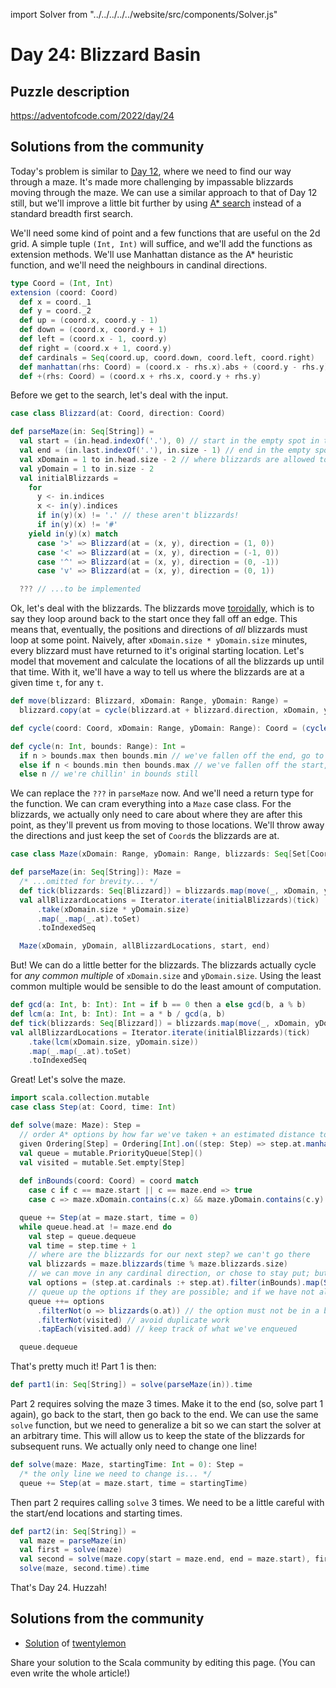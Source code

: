 import Solver from "../../../../../website/src/components/Solver.js"

# Day 24: Blizzard Basin

## Puzzle description

https://adventofcode.com/2022/day/24

## Solutions from the community

Today's problem is similar to [Day 12](https://scalacenter.github.io/scala-advent-of-code/2022/puzzles/day12), where we need to find our way through a maze. It's made more challenging by impassable blizzards moving through the maze. We can use a similar approach to that of Day 12 still, but we'll improve a little bit further by using [A* search](https://en.wikipedia.org/wiki/A*_search_algorithm) instead of a standard breadth first search.

We'll need some kind of point and a few functions that are useful on the 2d grid. A simple tuple `(Int, Int)` will suffice, and we'll add the functions as extension methods. We'll use Manhattan distance as the A* heuristic function, and we'll need the neighbours in candinal directions.
```scala
type Coord = (Int, Int)
extension (coord: Coord)
  def x = coord._1
  def y = coord._2
  def up = (coord.x, coord.y - 1)
  def down = (coord.x, coord.y + 1)
  def left = (coord.x - 1, coord.y)
  def right = (coord.x + 1, coord.y)
  def cardinals = Seq(coord.up, coord.down, coord.left, coord.right)
  def manhattan(rhs: Coord) = (coord.x - rhs.x).abs + (coord.y - rhs.y).abs
  def +(rhs: Coord) = (coord.x + rhs.x, coord.y + rhs.y)
```

Before we get to the search, let's deal with the input.
```scala
case class Blizzard(at: Coord, direction: Coord)

def parseMaze(in: Seq[String]) =
  val start = (in.head.indexOf('.'), 0) // start in the empty spot in the top row
  val end = (in.last.indexOf('.'), in.size - 1) // end in the empty spot in the bottom row
  val xDomain = 1 to in.head.size - 2 // where blizzards are allowed to go
  val yDomain = 1 to in.size - 2
  val initialBlizzards =
    for
      y <- in.indices
      x <- in(y).indices
      if in(y)(x) != '.' // these aren't blizzards!
      if in(y)(x) != '#'
    yield in(y)(x) match
      case '>' => Blizzard(at = (x, y), direction = (1, 0))
      case '<' => Blizzard(at = (x, y), direction = (-1, 0))
      case '^' => Blizzard(at = (x, y), direction = (0, -1))
      case 'v' => Blizzard(at = (x, y), direction = (0, 1))

  ??? // ...to be implemented
```

Ok, let's deal with the blizzards. The blizzards move [toroidally](https://en.wikipedia.org/wiki/Toroid), which is to say they loop around back to the start once they fall off an edge. This means that, eventually, the positions and directions of _all_ blizzards must loop at some point. Naively, after `xDomain.size * yDomain.size` minutes, every blizzard must have returned to it's original starting location. Let's model that movement and calculate the locations of all the blizzards up until that time. With it, we'll have a way to tell us where the blizzards are at a given time `t`, for any `t`.

```scala
def move(blizzard: Blizzard, xDomain: Range, yDomain: Range) =
  blizzard.copy(at = cycle(blizzard.at + blizzard.direction, xDomain, yDomain))

def cycle(coord: Coord, xDomain: Range, yDomain: Range): Coord = (cycle(coord.x, xDomain), cycle(coord.y, yDomain))

def cycle(n: Int, bounds: Range): Int =
  if n > bounds.max then bounds.min // we've fallen off the end, go to start
  else if n < bounds.min then bounds.max // we've fallen off the start, go to the end
  else n // we're chillin' in bounds still
```

We can replace the `???` in `parseMaze` now. And we'll need a return type for the function. We can cram everything into a `Maze` case class. For the blizzards, we actually only need to care about where they are after this point, as they'll prevent us from moving to those locations. We'll throw away the directions and just keep the set of `Coord`s the blizzards are at.
```scala
case class Maze(xDomain: Range, yDomain: Range, blizzards: Seq[Set[Coord]], start: Coord, end: Coord)

def parseMaze(in: Seq[String]): Maze =
  /* ...omitted for brevity... */
  def tick(blizzards: Seq[Blizzard]) = blizzards.map(move(_, xDomain, yDomain))
  val allBlizzardLocations = Iterator.iterate(initialBlizzards)(tick)
      .take(xDomain.size * yDomain.size)
      .map(_.map(_.at).toSet)
      .toIndexedSeq

  Maze(xDomain, yDomain, allBlizzardLocations, start, end)
```

But! We can do a little better for the blizzards. The blizzards actually cycle for _any common multiple_ of `xDomain.size` and `yDomain.size`. Using the least common multiple would be sensible to do the least amount of computation.

```scala
def gcd(a: Int, b: Int): Int = if b == 0 then a else gcd(b, a % b)
def lcm(a: Int, b: Int): Int = a * b / gcd(a, b)
def tick(blizzards: Seq[Blizzard]) = blizzards.map(move(_, xDomain, yDomain))
val allBlizzardLocations = Iterator.iterate(initialBlizzards)(tick)
    .take(lcm(xDomain.size, yDomain.size))
    .map(_.map(_.at).toSet)
    .toIndexedSeq
```

Great! Let's solve the maze.

```scala
import scala.collection.mutable
case class Step(at: Coord, time: Int)

def solve(maze: Maze): Step =
  // order A* options by how far we've taken + an estimated distance to the end
  given Ordering[Step] = Ordering[Int].on((step: Step) => step.at.manhattan(maze.end) + step.time).reverse
  val queue = mutable.PriorityQueue[Step]()
  val visited = mutable.Set.empty[Step]
  
  def inBounds(coord: Coord) = coord match
    case c if c == maze.start || c == maze.end => true
    case c => maze.xDomain.contains(c.x) && maze.yDomain.contains(c.y)

  queue += Step(at = maze.start, time = 0)
  while queue.head.at != maze.end do
    val step = queue.dequeue
    val time = step.time + 1
    // where are the blizzards for our next step? we can't go there
    val blizzards = maze.blizzards(time % maze.blizzards.size)
    // we can move in any cardinal direction, or chose to stay put; but it needs to be in the maze
    val options = (step.at.cardinals :+ step.at).filter(inBounds).map(Step(_, time))
    // queue up the options if they are possible; and if we have not already queued them
    queue ++= options
      .filterNot(o => blizzards(o.at)) // the option must not be in a blizzard
      .filterNot(visited) // avoid duplicate work
      .tapEach(visited.add) // keep track of what we've enqueued

  queue.dequeue
```

That's pretty much it! Part 1 is then:

```scala
def part1(in: Seq[String]) = solve(parseMaze(in)).time
```

Part 2 requires solving the maze 3 times. Make it to the end (so, solve part 1 again), go back to the start, then go back to the end. We can use the same `solve` function, but we need to generalize a bit so we can start the solver at an arbitrary time. This will allow us to keep the state of the blizzards for subsequent runs. We actually only need to change one line!

```scala
def solve(maze: Maze, startingTime: Int = 0): Step =
  /* the only line we need to change is... */
  queue += Step(at = maze.start, time = startingTime)
```

Then part 2 requires calling `solve` 3 times. We need to be a little careful with the start/end locations and starting times.

```scala
def part2(in: Seq[String]) =
  val maze = parseMaze(in)
  val first = solve(maze)
  val second = solve(maze.copy(start = maze.end, end = maze.start), first.time)
  solve(maze, second.time).time
```

That's Day 24. Huzzah!

## Solutions from the community
- [Solution](https://github.com/twentylemon/advent-of-code/blob/main/src/test/scala/org/lemon/advent/year2022/Day24Test.scala) of [twentylemon](https://github.com/twentylemon)


Share your solution to the Scala community by editing this page. (You can even write the whole article!)

